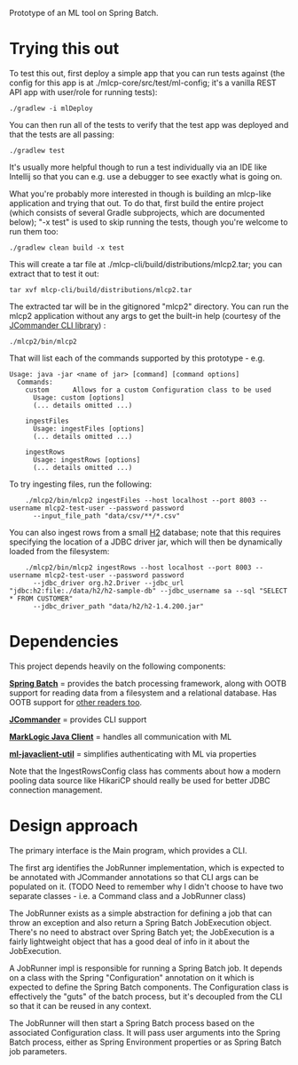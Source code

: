 Prototype of an ML tool on Spring Batch.

# Trying this out 

To test this out, first deploy a simple app that you can run tests against (the config for this app is at 
./mlcp-core/src/test/ml-config; it's a vanilla REST API app with user/role for running tests):

    ./gradlew -i mlDeploy

You can then run all of the tests to verify that the test app was deployed and that the tests are all passing:

    ./gradlew test

It's usually more helpful though to run a test individually via an IDE like Intellij so that you can e.g. use a debugger
to see exactly what is going on.

What you're probably more interested in though is building an mlcp-like application and trying that out. To do that, 
first build the entire project (which consists of several Gradle subprojects, which are documented below); "-x test" 
is used to skip running the tests, though you're welcome to run them too:

    ./gradlew clean build -x test

This will create a tar file at ./mlcp-cli/build/distributions/mlcp2.tar; you can extract that to test it out:

    tar xvf mlcp-cli/build/distributions/mlcp2.tar

The extracted tar will be in the gitignored "mlcp2" directory. You can run the mlcp2 application without any args to 
get the built-in help (courtesy of the [JCommander CLI library](https://jcommander.org/)) :

    ./mlcp2/bin/mlcp2 

That will list each of the commands supported by this prototype - e.g.

```
Usage: java -jar <name of jar> [command] [command options]
  Commands:
    custom      Allows for a custom Configuration class to be used
      Usage: custom [options]
      (... details omitted ...)
      
    ingestFiles     
      Usage: ingestFiles [options]
      (... details omitted ...)

    ingestRows      
      Usage: ingestRows [options]
      (... details omitted ...)
```

To try ingesting files, run the following:

```
    ./mlcp2/bin/mlcp2 ingestFiles --host localhost --port 8003 --username mlcp2-test-user --password password 
      --input_file_path "data/csv/**/*.csv"
```

You can also ingest rows from a small [H2](https://h2database.com/html/main.html) database; note that this requires 
specifying the location of a JDBC driver jar, which will then be dynamically loaded from the filesystem:

```
    ./mlcp2/bin/mlcp2 ingestRows --host localhost --port 8003 --username mlcp2-test-user --password password 
      --jdbc_driver org.h2.Driver --jdbc_url "jdbc:h2:file:./data/h2/h2-sample-db" --jdbc_username sa --sql "SELECT * FROM CUSTOMER" 
      --jdbc_driver_path "data/h2/h2-1.4.200.jar"
```

# Dependencies

This project depends heavily on the following components:

**[Spring Batch](https://spring.io/projects/spring-batch)** = provides the batch processing framework, along with 
OOTB support for reading data from a filesystem 
and a relational database. Has OOTB support for [other readers too](https://docs.spring.io/spring-batch/docs/4.3.3/reference/html/appendix.html#itemReadersAppendix). 

**[JCommander](https://jcommander.org/)** = provides CLI support

**[MarkLogic Java Client](https://docs.marklogic.com/guide/java)** = handles all communication with ML

**[ml-javaclient-util](https://github.com/marklogic-community/ml-javaclient-util)** = simplifies authenticating with ML via properties

Note that the IngestRowsConfig class has comments about how a modern pooling data source like HikariCP should really 
be used for better JDBC connection management.

# Design approach

The primary interface is the Main program, which provides a CLI. 

The first arg identifies the JobRunner implementation, which is expected to be annotated with JCommander annotations so 
that CLI args can be populated on it. (TODO Need to remember why I didn't choose to have two separate classes - i.e. a 
Command class and a JobRunner class)

The JobRunner exists as a simple abstraction for defining a job that can throw an exception and also return a Spring Batch
JobExecution object. There's no need to abstract over Spring Batch yet; the JobExecution is a fairly lightweight object 
that has a good deal of info in it about the JobExecution.

A JobRunner impl is responsible for running a Spring Batch job. It depends on a class with the Spring "Configuration" 
annotation on it which is expected to define the Spring Batch components. The Configuration class is effectively the 
"guts" of the batch process, but it's decoupled from the CLI so that it can be reused in any context. 

The JobRunner will then start a Spring Batch process based on the associated Configuration class. It will pass
user arguments into the Spring Batch process, either as Spring Environment properties or as Spring Batch job parameters.
